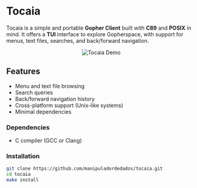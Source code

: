 # Tocaia  

Tocaia is a simple and portable **Gopher Client** built with **C89** and **POSIX** in mind. 
It offers a **TUI** interface to explore Gopherspace, with support for menus, text files, searches, and back/forward navigation.

<p align="center">
  <img src="images/demo.gif" alt="Tocaia Demo">
</p>

## Features  
- Menu and text file browsing  
- Search queries  
- Back/forward navigation history  
- Cross-platform support (Unix-like systems)  
- Minimal dependencies  

### Dependencies  
- C compiler (GCC or Clang)  

### Installation  

```sh
git clone https://github.com/manipuladordedados/tocaia.git
cd tocaia
make install
